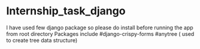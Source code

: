# Internship_task_django
I have used few django package so please do install before running the app from root directory
Packages include
#django-crispy-forms
#anytree ( used to create tree data structure)
